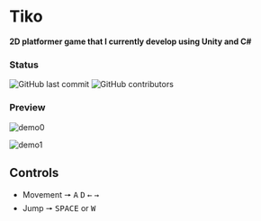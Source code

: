 # Tiko
**2D platformer game that I currently develop using Unity and C#**

### Status
![GitHub last commit](https://img.shields.io/github/last-commit/zenginerler/Tiko)
![GitHub contributors](https://img.shields.io/github/contributors/zenginerler/Tiko)

### Preview

![demo0](https://user-images.githubusercontent.com/64453575/103874396-b6f8b080-5096-11eb-8254-b9786cdb7a78.png)

![demo1](https://user-images.githubusercontent.com/64453575/103874454-c972ea00-5096-11eb-93a1-d20c6fd2e971.png)

## Controls
* Movement 🠖 <kbd>A</kbd> <kbd>D</kbd> <kbd>←</kbd> <kbd>→</kbd>
* Jump 🠖 <kbd>SPACE</kbd> or <kbd>W</kbd>
